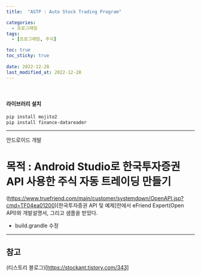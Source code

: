```yaml
---
title:  "ASTP : Auto Stock Trading Program"

categories:
  - 프로그래밍
tags:
  - [프로그래밍, 주식]

toc: true
toc_sticky: true
 
date: 2022-12-28
last_modified_at: 2022-12-28
---
```


<br/>

<h4>라이브러리 설치</h4>

```bash
pip install mojito2
pip install finance-datareader
```

---

안드로이드 개발

<h1>목적 : Android Studio로 한국투자증권 API 사용한 주식 자동 트레이딩 만들기</h1>

(https://www.truefriend.com/main/customer/systemdown/OpenAPI.jsp?cmd=TF04ea01200)[한국투자증권 API 및 예제]란에서 eFriend Expert(Open API)와 개발설명서, 그리고 샘플을 받았다.

- build.grandle 수정

---
<h2><b>참고</b></h2>

(티스토리 블로그)[https://stockant.tistory.com/343]